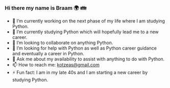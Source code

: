 ### Hi there my name is Braam :earth_africa: :family:
- 🔭 I’m currently working on the next phase of my life where I am studying Python.
- 🌱 I’m currently studying Python which will hopefully lead me to a new career.
- 👯 I’m looking to collaborate on anything Python.
- 🤔 I’m looking for help with Python as well as Python career guidance and eventually a career in Python.
- 💬 Ask me about my availability to assist with anything to do with Python.
- 📫 How to reach me: kotzeas@gmail.com
- ⚡ Fun fact: I am in my late 40s and I am starting a new career by studying Python.
